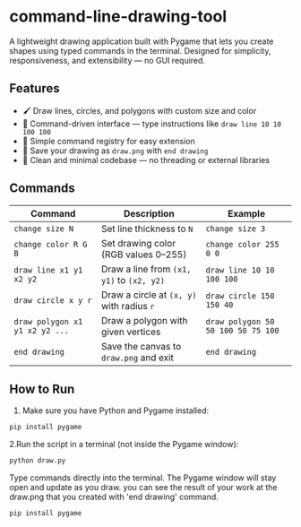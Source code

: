 # command-line-drawing-tool

A lightweight drawing application built with Pygame that lets you create shapes using typed commands in the terminal. Designed for simplicity, responsiveness, and extensibility — no GUI required.

## Features

- 🖌️ Draw lines, circles, and polygons with custom size and color
- 💬 Command-driven interface — type instructions like `draw line 10 10 100 100`
- 🧠 Simple command registry for easy extension
- 💾 Save your drawing as `draw.png` with `end drawing`
- 🧼 Clean and minimal codebase — no threading or external libraries

## Commands

| Command            | Description                                  | Example                            |
|--------------------|----------------------------------------------|------------------------------------|
| `change size N`    | Set line thickness to `N`                    | `change size 3`                    |
| `change color R G B` | Set drawing color (RGB values 0–255)       | `change color 255 0 0`             |
| `draw line x1 y1 x2 y2` | Draw a line from `(x1, y1)` to `(x2, y2)` | `draw line 10 10 100 100`          |
| `draw circle x y r` | Draw a circle at `(x, y)` with radius `r`   | `draw circle 150 150 40`           |
| `draw polygon x1 y1 x2 y2 ...` | Draw a polygon with given vertices | `draw polygon 50 50 100 50 75 100` |
| `end drawing`      | Save the canvas to `draw.png` and exit       | `end drawing`                      |

## How to Run

1. Make sure you have Python and Pygame installed:
```bash
pip install pygame
```
2.Run the script in a terminal (not inside the Pygame window):
```bash
python draw.py
```
Type commands directly into the terminal. The Pygame window will stay open and update as you draw.
you can see the result of your work at the draw.png that you created with 'end drawing' command.
   ```bash
   pip install pygame
